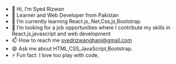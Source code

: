 - 👋 Hi, I’m Syed Rizwan
- 👀 Learner and Web Developer from Pakistan
- 🌱 I’m currently learning React.js,.Net,Css,js,Bootstrap.
- 💞️ I’m looking for a job opportunities where I contribute my skills in React.js,javascript and web development
- 📫 How to reach me syedrizwanghani@gmail.com
- 😄 Ask me about HTML,CSS,JavaScript,Bootstrap.
- ⚡ Fun fact: I love too play with code,
  

<!---
Syedrizwan23/Syedrizwan23 is a ✨ special ✨ repository because its `README.md` (this file) appears on your GitHub profile.
You can click the Preview link to take a look at your changes.
--->
